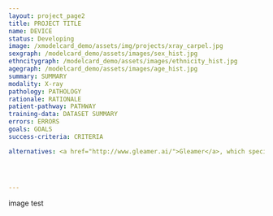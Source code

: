 ```yaml
---
layout: project_page2
title: PROJECT TITLE
name: DEVICE
status: Developing
image: /xmodelcard_demo/assets/img/projects/xray_carpel.jpg
sexgraph: /modelcard_demo/assets/images/sex_hist.jpg
ethncitygraph: /modelcard_demo/assets/images/ethnicity_hist.jpg
agegraph: /modelcard_demo/assets/images/age_hist.jpg
summary: SUMMARY
modality: X-ray
pathology: PATHOLOGY
rationale: RATIONALE
patient-pathway: PATHWAY
training-data: DATASET SUMMARY
errors: ERRORS
goals: GOALS
success-criteria: CRITERIA

alternatives: <a href="http://www.gleamer.ai/">Gleamer</a>, which specialise in trauma x-rays, has been considered for this purpose but was decided not suitable to solve this particular clinical problem. The decision was made to train an in-house algorithm instead.




---
```

image test